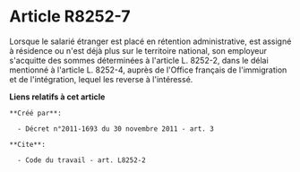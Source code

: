 # Article R8252-7

Lorsque le salarié étranger est placé en rétention administrative, est assigné à résidence ou n'est déjà plus sur le
territoire national, son employeur s'acquitte des sommes déterminées à l'article L. 8252-2, dans le délai mentionné à
l'article L. 8252-4, auprès de l'Office français de l'immigration et de l'intégration, lequel les reverse à l'intéressé.

**Liens relatifs à cet article**

	**Créé par**:

	  - Décret n°2011-1693 du 30 novembre 2011 - art. 3

	**Cite**:

	  - Code du travail - art. L8252-2
